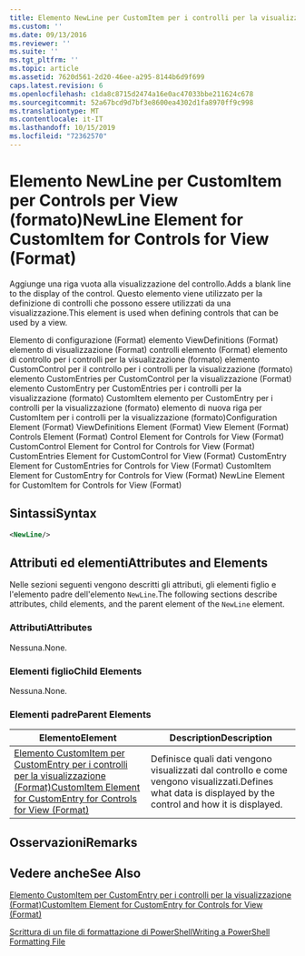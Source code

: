 ```yaml
---
title: Elemento NewLine per CustomItem per i controlli per la visualizzazione (Format) | Microsoft Docs
ms.custom: ''
ms.date: 09/13/2016
ms.reviewer: ''
ms.suite: ''
ms.tgt_pltfrm: ''
ms.topic: article
ms.assetid: 7620d561-2d20-46ee-a295-8144b6d9f699
caps.latest.revision: 6
ms.openlocfilehash: c1da8c8715d2474a16e0ac47033bbe211624c678
ms.sourcegitcommit: 52a67bcd9d7bf3e8600ea4302d1fa8970ff9c998
ms.translationtype: MT
ms.contentlocale: it-IT
ms.lasthandoff: 10/15/2019
ms.locfileid: "72362570"
---
```

# <a name="newline-element-for-customitem-for-controls-for-view-format"></a><span data-ttu-id="5ffa5-102">Elemento NewLine per CustomItem per Controls per View (formato)</span><span class="sxs-lookup"><span data-stu-id="5ffa5-102">NewLine Element for CustomItem for Controls for View (Format)</span></span>

<span data-ttu-id="5ffa5-103">Aggiunge una riga vuota alla visualizzazione del controllo.</span><span class="sxs-lookup"><span data-stu-id="5ffa5-103">Adds a blank line to the display of the control.</span></span> <span data-ttu-id="5ffa5-104">Questo elemento viene utilizzato per la definizione di controlli che possono essere utilizzati da una visualizzazione.</span><span class="sxs-lookup"><span data-stu-id="5ffa5-104">This element is used when defining controls that can be used by a view.</span></span>

<span data-ttu-id="5ffa5-105">Elemento di configurazione (Format) elemento ViewDefinitions (Format) elemento di visualizzazione (Format) controlli elemento (Format) elemento di controllo per i controlli per la visualizzazione (formato) elemento CustomControl per il controllo per i controlli per la visualizzazione (formato) elemento CustomEntries per CustomControl per la visualizzazione (Format) elemento CustomEntry per CustomEntries per i controlli per la visualizzazione (formato) CustomItem elemento per CustomEntry per i controlli per la visualizzazione (formato) elemento di nuova riga per CustomItem per i controlli per la visualizzazione (formato)</span><span class="sxs-lookup"><span data-stu-id="5ffa5-105">Configuration Element (Format) ViewDefinitions Element (Format) View Element (Format) Controls Element (Format) Control Element for Controls for View (Format) CustomControl Element for Control for Controls for View (Format) CustomEntries Element for CustomControl for View (Format) CustomEntry Element for CustomEntries for Controls for View (Format) CustomItem Element for CustomEntry for Controls for View (Format) NewLine Element for CustomItem for Controls for View (Format)</span></span>

## <a name="syntax"></a><span data-ttu-id="5ffa5-106">Sintassi</span><span class="sxs-lookup"><span data-stu-id="5ffa5-106">Syntax</span></span>

```xml
<NewLine/>
```

## <a name="attributes-and-elements"></a><span data-ttu-id="5ffa5-107">Attributi ed elementi</span><span class="sxs-lookup"><span data-stu-id="5ffa5-107">Attributes and Elements</span></span>

<span data-ttu-id="5ffa5-108">Nelle sezioni seguenti vengono descritti gli attributi, gli elementi figlio e l'elemento padre dell'elemento `NewLine`.</span><span class="sxs-lookup"><span data-stu-id="5ffa5-108">The following sections describe attributes, child elements, and the parent element of the `NewLine` element.</span></span>

### <a name="attributes"></a><span data-ttu-id="5ffa5-109">Attributi</span><span class="sxs-lookup"><span data-stu-id="5ffa5-109">Attributes</span></span>

<span data-ttu-id="5ffa5-110">Nessuna.</span><span class="sxs-lookup"><span data-stu-id="5ffa5-110">None.</span></span>

### <a name="child-elements"></a><span data-ttu-id="5ffa5-111">Elementi figlio</span><span class="sxs-lookup"><span data-stu-id="5ffa5-111">Child Elements</span></span>

<span data-ttu-id="5ffa5-112">Nessuna.</span><span class="sxs-lookup"><span data-stu-id="5ffa5-112">None.</span></span>

### <a name="parent-elements"></a><span data-ttu-id="5ffa5-113">Elementi padre</span><span class="sxs-lookup"><span data-stu-id="5ffa5-113">Parent Elements</span></span>

|<span data-ttu-id="5ffa5-114">Elemento</span><span class="sxs-lookup"><span data-stu-id="5ffa5-114">Element</span></span>|<span data-ttu-id="5ffa5-115">Description</span><span class="sxs-lookup"><span data-stu-id="5ffa5-115">Description</span></span>|
|-------------|-----------------|
|[<span data-ttu-id="5ffa5-116">Elemento CustomItem per CustomEntry per i controlli per la visualizzazione (Format)</span><span class="sxs-lookup"><span data-stu-id="5ffa5-116">CustomItem Element for CustomEntry for Controls for View (Format)</span></span>](./customitem-element-for-customentry-for-controls-for-view-format.md)|<span data-ttu-id="5ffa5-117">Definisce quali dati vengono visualizzati dal controllo e come vengono visualizzati.</span><span class="sxs-lookup"><span data-stu-id="5ffa5-117">Defines what data is displayed by the control and how it is displayed.</span></span>|

## <a name="remarks"></a><span data-ttu-id="5ffa5-118">Osservazioni</span><span class="sxs-lookup"><span data-stu-id="5ffa5-118">Remarks</span></span>

## <a name="see-also"></a><span data-ttu-id="5ffa5-119">Vedere anche</span><span class="sxs-lookup"><span data-stu-id="5ffa5-119">See Also</span></span>

[<span data-ttu-id="5ffa5-120">Elemento CustomItem per CustomEntry per i controlli per la visualizzazione (Format)</span><span class="sxs-lookup"><span data-stu-id="5ffa5-120">CustomItem Element for CustomEntry for Controls for View (Format)</span></span>](./customitem-element-for-customentry-for-controls-for-view-format.md)

[<span data-ttu-id="5ffa5-121">Scrittura di un file di formattazione di PowerShell</span><span class="sxs-lookup"><span data-stu-id="5ffa5-121">Writing a PowerShell Formatting File</span></span>](./writing-a-powershell-formatting-file.md)
